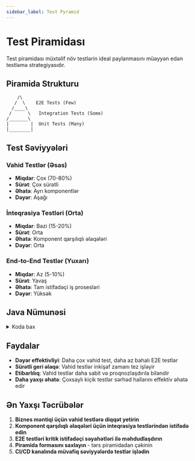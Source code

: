 ```yaml
---
sidebar_label: Test Pyramid
---
```

# Test Piramidası

Test piramidası müxtəlif növ testlərin ideal paylanmasını müəyyən edən testləmə strategiyasıdır.

## Piramida Strukturu

```
    /\
   /  \    E2E Tests (Few)
  /____\
 /      \   Integration Tests (Some)
/_______\
|        |  Unit Tests (Many)
|________|
```

## Test Səviyyələri

### Vahid Testlər (Əsas)
- **Miqdar**: Çox (70-80%)
- **Sürət**: Çox sürətli
- **Əhatə**: Ayrı komponentlər
- **Dəyər**: Aşağı

### İnteqrasiya Testləri (Orta)
- **Miqdar**: Bəzi (15-20%)
- **Sürət**: Orta
- **Əhatə**: Komponent qarşılıqlı əlaqələri
- **Dəyər**: Orta

### End-to-End Testlər (Yuxarı)
- **Miqdar**: Az (5-10%)
- **Sürət**: Yavaş
- **Əhatə**: Tam istifadəçi iş prosesləri
- **Dəyər**: Yüksək

## Java Nümunəsi

<details>
<summary>Koda bax</summary>

```java
// Unit Test (Base of pyramid)
@Test
void calculateTotal_WithValidItems_ReturnsSum() {
    Calculator calc = new Calculator();
    assertEquals(15, calc.add(10, 5));
}

// Integration Test (Middle)
@Test
@SpringBootTest
void userController_SavesUser_ToDatabase() {
    User user = new User("john");
    userController.createUser(user);
    assertTrue(userRepository.existsByName("john"));
}

// E2E Test (Top of pyramid)
@Test
void userRegistration_CompleteFlow_Success() {
    driver.get("/register");
    driver.findElement(By.id("username")).sendKeys("john");
    driver.findElement(By.id("submit")).click();
    assertTrue(driver.findElement(By.id("welcome")).isDisplayed());
}
```
</details>

## Faydalar

- **Dəyər effektivliyi**: Daha çox vahid test, daha az bahalı E2E testlər
- **Sürətli geri əlaqə**: Vahid testlər inkişaf zamanı tez işləyir
- **Etibarlılıq**: Vahid testlər daha sabit və proqnozlaşdırıla biləndir
- **Daha yaxşı əhatə**: Çoxsaylı kiçik testlər sərhəd hallarını effektiv əhatə edir

## Ən Yaxşı Təcrübələr

1. **Biznes məntiqi üçün vahid testlərə diqqət yetirin**
2. **Komponent qarşılıqlı əlaqələri üçün inteqrasiya testlərindən istifadə edin**
3. **E2E testləri kritik istifadəçi səyahətləri ilə məhdudlaşdırın**
4. **Piramida formasını saxlayın** - tərs piramidadan çəkinin
5. **CI/CD kanalında müvafiq səviyyələrdə testlər işlədin**